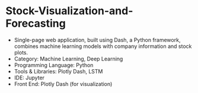 # Stock-Visualization-and-Forecasting
- Single-page web application, built using Dash, a Python framework, combines machine learning models with company information and stock plots.
- Category: Machine Learning, Deep Learning
- Programming Language: Python
- Tools & Libraries: Plotly Dash, LSTM
- IDE: Jupyter
- Front End: Plotly Dash (for visualization)
